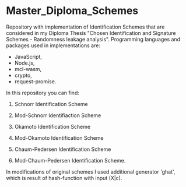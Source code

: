 # Master_Diploma_Schemes
Repository with implementation of Identification Schemes that are considered in my Diploma Thesis "Chosen Identification and Signature Schemes - Randomness leakage analysis".
Programming languages and packages used in implementations are:
- JavaScript,
- Node.js,
- mcl-wasm,
- crypto,
- request-promise.

In this repository you can find:

1. Schnorr Identification Scheme

2. Mod-Schnorr Identifiaction Scheme

3. Okamoto Identification Scheme

4. Mod-Okamoto Identification Scheme

5. Chaum-Pedersen Identification Scheme

6. Mod-Chaum-Pedersen Identification Scheme.

In modifications of original schemes I used additional generator 'ghat', which is result of hash-function with input (X|c).
